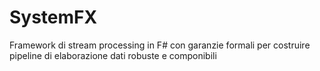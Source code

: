 # SystemFX
 Framework di stream processing in F# con garanzie formali per costruire pipeline di elaborazione dati robuste e componibili
